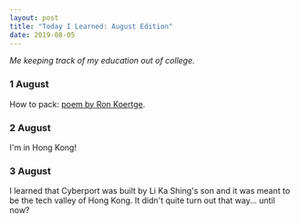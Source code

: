 ```yaml
---
layout: post
title: "Today I Learned: August Edition"
date: 2019-08-05
---
```

*Me keeping track of my education out of college.*

### 1 August
How to pack: [poem by Ron Koertge](https://www.youtube.com/watch?v=KI2lsdXJQ40).

### 2 August

I'm in Hong Kong!

### 3 August

I learned that Cyberport was built by Li Ka Shing's son and it was meant to be the tech valley of Hong Kong. It didn't quite turn out that way... until now?
